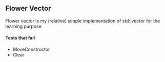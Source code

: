 ## Flower Vector

Flower vector is my (relative) simple implementation of std::vector for the learning purpose

#### Tests that fail 
- MoveConstructor
- Clear

